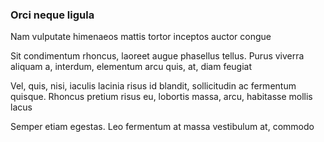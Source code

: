 ### Orci neque ligula

Nam vulputate himenaeos mattis tortor inceptos auctor congue

Sit condimentum rhoncus, laoreet augue phasellus tellus. Purus viverra aliquam a, interdum, elementum arcu quis, at, diam feugiat

Vel, quis, nisi, iaculis lacinia risus id blandit, sollicitudin ac fermentum quisque. Rhoncus pretium risus eu, lobortis massa, arcu, habitasse mollis lacus

Semper etiam egestas. Leo fermentum at massa vestibulum at, commodo


